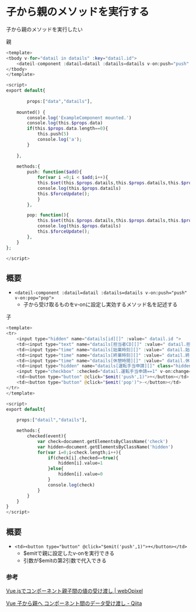 # 子から親のメソッドを実行する

子から親のメソッドを実行したい

親

```php
<template>
<tbody v-for="datail in datails" :key="datail.id">
    <dateil-component :datail=datail :datails=datails v-on:push="push" v-on:pop="pop"></dateil-component>
</tbody>
</template>

<script>
export default{
        
        props:["data","datails"],
        
    mounted() {
        console.log('ExampleComponent mounted.')
        console.log(this.$props.data)
        if(this.$props.data.length==0){
            this.push(5)
            console.log('a');
        }
        
    },
    
    methods:{
        push: function($add){
            for(var i =0;i < $add;i++){
            this.$set(this.$props.datails,this.$props.datails,this.$props.datails.push({}))
            console.log(this.$props.datails)
            this.$forceUpdate();
            }
        },

        pop: function(){
            this.$set(this.$props.datails,this.$props.datails,this.$props.datails.pop({}))
            console.log(this.$props.datails)
            this.$forceUpdate();
        },
    }
};

</script>
```

## 概要

- `<dateil-component :datail=datail :datails=datails v-on:push="push" v-on:pop="pop">`
    - 子から受け取るものをv-onに設定し実効するメソッド名を記述する

子

```php
<template>
<tr>
    <input type="hidden" name="datails[id][]" :value=" datail.id ">
    <td><input type="text" name="datails[担当者CD][]" :value=" datail.担当者CD " class="form-control-sm col-auto"></td>
    <td><input type="time" name="datails[始業時刻][]" :value=" datail.始業時刻 " class="form-control-sm col-auto"></td>
    <td><input type="time" name="datails[終業時刻][]" :value=" datail.終業時刻 " class="form-control-sm col-auto"></td>
    <td><input type="time" name="datails[休憩時間][]" :value=" datail.休憩時間 " class="form-control-sm col-auto"></td>
    <td><input type="hidden" name="datails[運転手当申請][]" class="hidden">
    <input type="checkbox" :checked="datail.運転手当申請==1" v-on:change="checked" class="check"></td>
    <td><button type="button" @click="$emit('push',1)">+</button></td>
    <td><button type="button" @click="$emit('pop')">-</button></td>
</tr>
</template>

<script>
export default{
        
    props:["datail","datails"],

    methods:{
        checked(event){
            var check=document.getElementsByClassName('check')
            var hidden=document.getElementsByClassName('hidden')
            for(var i=0;i<check.length;i++){
                if(check[i].checked==true){
                    hidden[i].value=1
                }else{
                    hidden[i].value=0
                }
                console.log(check)
            }
        }     
    }
}
</script>
```
## 概要

-  `<td><button type="button" @click="$emit('push',1)">+</button></td>`
   - $emitで親に設定したv-onを実行できる
   - 引数が$emitの第2引数で代入できる  


### 参考

[Vue\.jsでコンポーネント親子間の値の受け渡し \| webOpixel](https://www.webopixel.net/javascript/1224.html)

[Vue 子から親へ コンポーネント間のデータ受け渡し \- Qiita](https://qiita.com/fukuman/items/b0bc84081ad0d2bc522a)